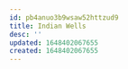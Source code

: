 ```yaml
---
id: pb4anuo3b9wsaw52httzud9
title: Indian Wells
desc: ''
updated: 1648402067655
created: 1648402067655
---
```


